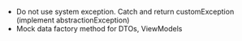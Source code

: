 -   Do not use system exception. Catch and return customException (implement abstractionException)
-   Mock data factory method for DTOs, ViewModels
